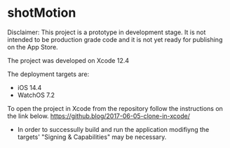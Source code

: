 # shotMotion

Disclaimer: This project is a prototype in development stage. It is not intended to be production grade code and it is not yet ready for publishing on the App Store.

The project was developed on Xcode 12.4

The deployment targets are:
 * iOS 14.4
 * WatchOS 7.2

To open the project in Xcode from the repository follow the instructions on the link below.
https://github.blog/2017-06-05-clone-in-xcode/
 
  * In order to successully build and run the application modifiyng the targets' "Signing & Capabilities" may be necessary.
